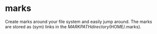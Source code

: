 # marks

Create marks around your file system and easily jump around.
The marks are stored as (sym) links in the $MARKPATH directory ($HOME/.marks).
